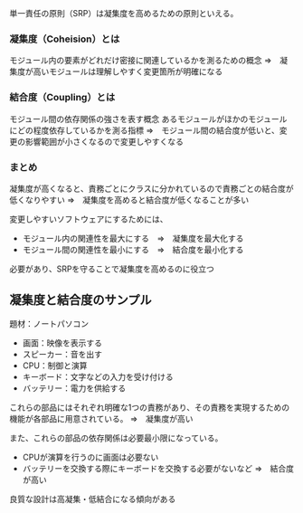単一責任の原則（SRP）は凝集度を高めるための原則といえる。

### 凝集度（Coheision）とは

モジュール内の要素がどれだけ密接に関連しているかを測るための概念
⇒　凝集度が高いモジュールは理解しやすく変更箇所が明確になる

### 結合度（Coupling）とは

モジュール間の依存関係の強さを表す概念 
あるモジュールがほかのモジュールにどの程度依存しているかを測る指標
⇒　モジュール間の結合度が低いと、変更の影響範囲が小さくなるので変更しやすくなる

### まとめ

凝集度が高くなると、責務ごとにクラスに分かれているので責務ごとの結合度が低くなりやすい
⇒　凝集度を高めると結合度が低くなることが多い

変更しやすいソフトウェアにするためには、
- モジュール内の関連性を最大にする　⇒　凝集度を最大化する
- モジュール間の関連性を最小にする　⇒　結合度を最小化する

必要があり、SRPを守ることで凝集度を高めるのに役立つ

## 凝集度と結合度のサンプル

題材：ノートパソコン

- 画面：映像を表示する
- スピーカー：音を出す
- CPU：制御と演算
- キーボード：文字などの入力を受け付ける
- バッテリー：電力を供給する

これらの部品にはそれぞれ明確な1つの責務があり、その責務を実現するための機能が各部品に用意されている。
⇒　凝集度が高い 

また、これらの部品の依存関係は必要最小限になっている。
- CPUが演算を行うのに画面は必要ない
- バッテリーを交換する際にキーボードを交換する必要がないなど
⇒　結合度が高い

良質な設計は高凝集・低結合になる傾向がある